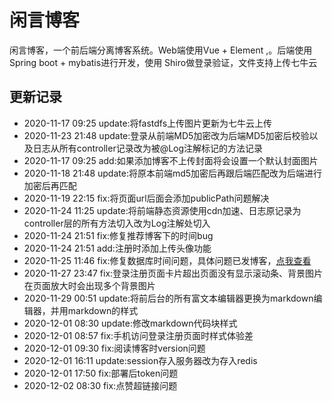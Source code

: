 # 闲言博客
闲言博客，一个前后端分离博客系统。Web端使用Vue + Element ,。后端使用Spring boot + mybatis进行开发，使用 Shiro做登录验证，文件支持上传七牛云
## 更新记录
- 2020-11-17 09:25 update:将fastdfs上传图片更新为七牛云上传
- 2020-11-23 21:48 update:登录从前端MD5加密改为后端MD5加密后校验以及日志从所有controller记录改为被@Log注解标记的方法记录
- 2020-11-17 09:25 add:如果添加博客不上传封面将会设置一个默认封面图片
- 2020-11-18 21:48 update:将原本前端md5加密后再跟后端匹配改为后端进行加密后再匹配
- 2020-11-19 22:15 fix:将页面url后面会添加publicPath问题解决
- 2020-11-24 11:25 update:将前端静态资源使用cdn加速、日志原记录为controller层的所有方法切入改为Log注解处切入
- 2020-11-24 21:51 fix:修复推荐博客下的时间bug
- 2020-11-24 21:51 add:注册时添加上传头像功能
- 2020-11-25 11:46 fix:修复数据库时间问题，具体问题已发博客，[点我查看](http://oopsw.top:1001/info/1331436834413211648)
- 2020-11-27 23:47 fix:登录注册页面卡片超出页面没有显示滚动条、背景图片在页面放大时会出现多个背景图片
- 2020-11-29 00:51 update:将前后台的所有富文本编辑器更换为markdown编辑器，并用markdown的样式
- 2020-12-01 08:30 update:修改markdown代码块样式
- 2020-12-01 08:57 fix:手机访问登录注册页面时样式体验差
- 2020-12-01 09:30 fix:阅读博客时version问题
- 2020-12-01 16:11 update:session存入服务器改为存入redis
- 2020-12-01 17:50 fix:部署后token问题
- 2020-12-02 08:30 fix:点赞超链接问题